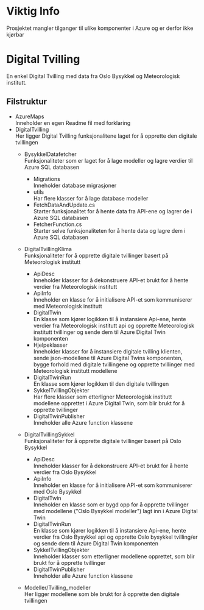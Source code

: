 # Viktig Info
Prosjektet mangler tilganger til ulike komponenter i Azure og er derfor ikke kjørbar

# Digital Tvilling
En enkel Digital Tvilling med data fra Oslo Bysykkel og Meteorologisk institutt.


## Filstruktur
 - AzureMaps  
    Inneholder en egen Readme fil med forklaring 
 - DigitalTvilling   
    Her ligger Digital Tvilling funksjonalitene laget for å opprette den digitale tvillingen  
    - BysykkelDatafetcher  
       Funksjonaliteter som er laget for å lage modeller og lagre verdier til Azure SQL databasen  
      - Migrations  
          Inneholder database migrasjoner  
      - utils  
          Har flere klasser for å lage database modeller  
      - FetchDataAndUpdate.cs  
          Starter funksjonalitet for å hente data fra API-ene og lagrer de i Azure SQL databasen
      - FetcherFunction.cs  
          Starter selve funksjonaliteten for å hente data og lagre dem i Azure SQL databasen 

    - DigitalTvillingKlima  
        Funksjonaliteter for å opprette digitale tvillinger basert på Meteorologisk institutt  
       - ApiDesc  
          Inneholder klasser for å dekonstruere API-et brukt for å hente verdier fra Meteorologisk institutt  
      - ApiInfo  
          Inneholder en klasse for å initialisere API-et som kommuniserer med Meteorologisk institutt  
      - DigitalTwin  
         En klasse som kjører logikken til å instansiere Api-ene, hente verdier fra Meteorologisk institutt api og opprette Meteorologisk institutt tvillinger og sende dem til Azure Digital Twin komponenten  
      - Hjelpeklasser  
          Inneholder klasser for å instansiere digitale tvilling klienten, sende json-modellene til Azure Digital Twins komponenten, bygge forhold med digitale tvillingene og opprette tvillinger med Meteorologisk institutt modellene  
      - DigitalTwinRun  
          En klasse som kjører logikken til den digitale tvillingen  
      - SykkelTvillingObjekter  
          Har flere klasser som etterligner Meteorologisk institutt modellene opprettet i Azure Digital Twin, som blir brukt for å opprette tvillinger   
      - DigitalTwinPublisher  
          Inneholder alle Azure function klassene   
    - DigitalTvillingSykkel  
       Funksjonaliteter for å opprette digitale tvillinger basert på Oslo Bysykkel  
      - ApiDesc  
          Inneholder klasser for å dekonstruere API-et brukt for å hente verdier fra Oslo Bysykkel  
      - ApiInfo  
          Inneholder en klasse for å initialisere API-et som kommuniserer med Oslo Bysykkel  
      - DigitalTwin  
          Inneholder en klasse som er bygd opp for å opprette tvillinger med modellene ("Oslo Bysykkel modeller") lagt inn i Azure Digital Twin  
      - DigitalTwinRun  
          En klasse som kjører logikken til å instansiere Api-ene, hente verdier fra Oslo Bysykkel api og opprette Oslo bysykkel tvilling/er og sende dem til Azure Digital Twin komponenten  
      - SykkelTvillingObjekter  
          Inneholder klasser som etterligner modellene opprettet, som blir brukt for å opprette tvillinger   
      - DigitalTwinPublisher  
          Inneholder alle Azure function klassene   
    - Modeller/Tvilling_modeller  
        Her ligger modellene som ble brukt for å opprette den digitale tvillingen  

